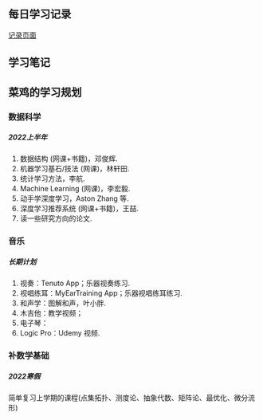 ## 每日学习记录

[记录页面](./records.html)

## 学习笔记



## 菜鸡的学习规划

### 数据科学 
##### 2022上半年
1. 数据结构 (网课+书籍)，邓俊辉.
2. 机器学习基石/技法 (网课)，林轩田.
3. 统计学习方法，李航.
4. Machine Learning (网课)，李宏毅.
5. 动手学深度学习，Aston Zhang 等.
6. 深度学习推荐系统 (网课+书籍)，王喆.
7. 读一些研究方向的论文.

### 音乐
##### 长期计划
1. 视奏：Tenuto App；乐器视奏练习.
2. 视唱练耳：MyEarTraining App；乐器视唱练耳练习.
3. 和声学：图解和声，叶小胖.
4. 木吉他：教学视频；
5. 电子琴：
6. Logic Pro：Udemy 视频.

### 补数学基础
##### 2022寒假
简单复习上学期的课程(点集拓扑、测度论、抽象代数、矩阵论、最优化、微分流形)







